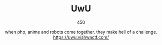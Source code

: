 <center>

# UwU

450

when php, anime and robots come together. they make hell of a challenge. https://uwu.vishwactf.com/

</center>